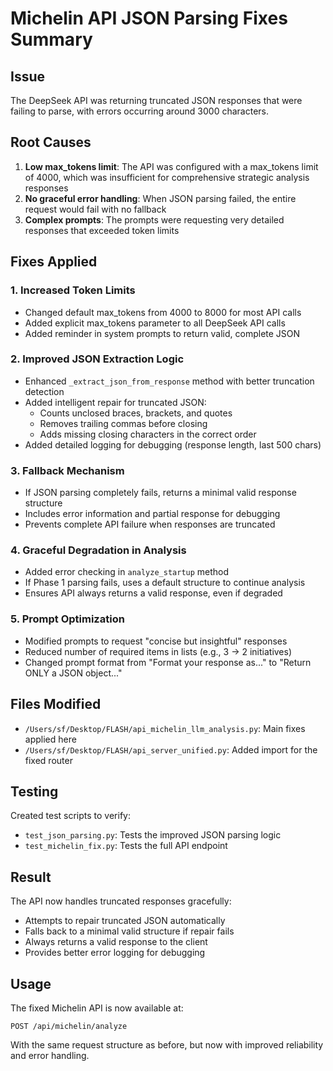# Michelin API JSON Parsing Fixes Summary

## Issue
The DeepSeek API was returning truncated JSON responses that were failing to parse, with errors occurring around 3000 characters.

## Root Causes
1. **Low max_tokens limit**: The API was configured with a max_tokens limit of 4000, which was insufficient for comprehensive strategic analysis responses
2. **No graceful error handling**: When JSON parsing failed, the entire request would fail with no fallback
3. **Complex prompts**: The prompts were requesting very detailed responses that exceeded token limits

## Fixes Applied

### 1. Increased Token Limits
- Changed default max_tokens from 4000 to 8000 for most API calls
- Added explicit max_tokens parameter to all DeepSeek API calls
- Added reminder in system prompts to return valid, complete JSON

### 2. Improved JSON Extraction Logic
- Enhanced `_extract_json_from_response` method with better truncation detection
- Added intelligent repair for truncated JSON:
  - Counts unclosed braces, brackets, and quotes
  - Removes trailing commas before closing
  - Adds missing closing characters in the correct order
- Added detailed logging for debugging (response length, last 500 chars)

### 3. Fallback Mechanism
- If JSON parsing completely fails, returns a minimal valid response structure
- Includes error information and partial response for debugging
- Prevents complete API failure when responses are truncated

### 4. Graceful Degradation in Analysis
- Added error checking in `analyze_startup` method
- If Phase 1 parsing fails, uses a default structure to continue analysis
- Ensures API always returns a valid response, even if degraded

### 5. Prompt Optimization
- Modified prompts to request "concise but insightful" responses
- Reduced number of required items in lists (e.g., 3 → 2 initiatives)
- Changed prompt format from "Format your response as..." to "Return ONLY a JSON object..."

## Files Modified
- `/Users/sf/Desktop/FLASH/api_michelin_llm_analysis.py`: Main fixes applied here
- `/Users/sf/Desktop/FLASH/api_server_unified.py`: Added import for the fixed router

## Testing
Created test scripts to verify:
- `test_json_parsing.py`: Tests the improved JSON parsing logic
- `test_michelin_fix.py`: Tests the full API endpoint

## Result
The API now handles truncated responses gracefully:
- Attempts to repair truncated JSON automatically
- Falls back to a minimal valid structure if repair fails
- Always returns a valid response to the client
- Provides better error logging for debugging

## Usage
The fixed Michelin API is now available at:
```
POST /api/michelin/analyze
```

With the same request structure as before, but now with improved reliability and error handling.